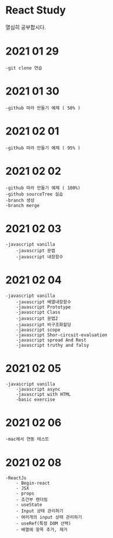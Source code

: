 # React Study

열심히 공부합시다. 

# 2021 01 29
    -git clone 연습  

# 2021 01 30 
    -github 따라 만들기 예제 ( 50% )

# 2021 02 01
    -github 따라 만들기 예제 ( 95% ) 

# 2021 02 02
    -github 따라 만들기 예제 ( 100%)  
    -github sourceTree 실습 
    -branch 생성
    -branch merge

# 2021 02 03
    -javascript vanilla
        -javascript 문법 
        -javascript 내장함수

# 2021 02 04 
    -javascript vanilla
        -javascript 배열내장함수 
        -javascript Prototype
        -javascript Class 
        -javascript 문법2
        -javascript 비구조화할당
        -javascript scope
        -javascript Shor-circuit-evaluation
        -javascript spread And Rest 
        -javascript truthy and falsy

# 2021 02 05
    -javascript vanilla 
        -javascript async
        -javascript with HTML
        -basic exercise

# 2021 02 06 
    -mac에서 연동 테스트 
# 2021 02 08
    -ReactJs
        - Begin-react
        - JSX
        - props
        - 조건부 렌더링
        - useState
        - Input 상태 관리하기
        - 여러개의 input 상태 관리하기 
        - useRef(특정 DOM 선택)
        - 배열에 항목 추가, 제거 